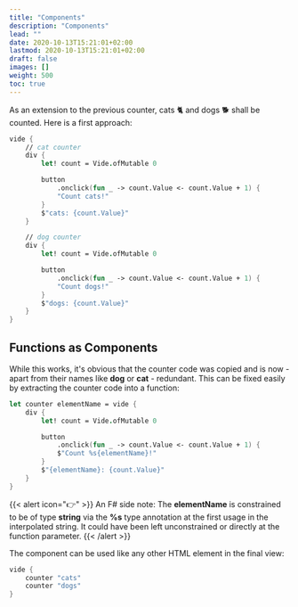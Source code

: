 ```yaml
---
title: "Components"
description: "Components"
lead: ""
date: 2020-10-13T15:21:01+02:00
lastmod: 2020-10-13T15:21:01+02:00
draft: false
images: []
weight: 500
toc: true
---
```


As an extension to the previous counter, cats 🐈 and dogs 🐕 shall be counted. Here is a first approach:

```fsharp
vide {
    // cat counter
    div {
        let! count = Vide.ofMutable 0

        button
            .onclick(fun _ -> count.Value <- count.Value + 1) {
            "Count cats!"
        }
        $"cats: {count.Value}"
    }

    // dog counter
    div {
        let! count = Vide.ofMutable 0

        button
            .onclick(fun _ -> count.Value <- count.Value + 1) {
            "Count dogs!"
        }
        $"dogs: {count.Value}"
    }
}
```

## Functions as Components

While this works, it's obvious that the counter code was copied and is now - apart from their names like **dog** or **cat** - redundant. This can be fixed easily by extracting the counter code into a function:

```fsharp
let counter elementName = vide {
    div {
        let! count = Vide.ofMutable 0

        button
            .onclick(fun _ -> count.Value <- count.Value + 1) {
            $"Count %s{elementName}!"
        }
        $"{elementName}: {count.Value}"
    }
}
```

{{< alert icon="👉" >}}
An F# side note: The **elementName** is constrained to be of type **string** via the **%s** type annotation at the first usage in the interpolated string. It could have been left unconstrained or directly at the function parameter.
{{< /alert >}}


The component can be used like any other HTML element in the final view:

```fsharp
vide {
    counter "cats"
    counter "dogs"
}
```
